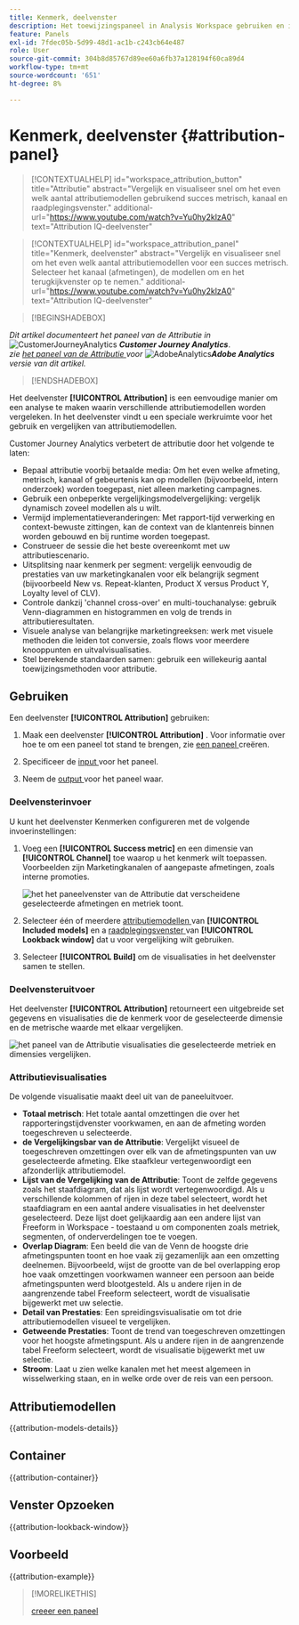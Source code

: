 ```yaml
---
title: Kenmerk, deelvenster
description: Het toewijzingspaneel in Analysis Workspace gebruiken en interpreteren.
feature: Panels
exl-id: 7fdec05b-5d99-48d1-ac1b-c243cb64e487
role: User
source-git-commit: 304b8d85767d89ee60a6fb37a128194f60ca89d4
workflow-type: tm+mt
source-wordcount: '651'
ht-degree: 8%

---
```


# Kenmerk, deelvenster {#attribution-panel}

<!-- markdownlint-disable MD034 -->

>[!CONTEXTUALHELP]
>id="workspace_attribution_button"
>title="Attributie"
>abstract="Vergelijk en visualiseer snel om het even welk aantal attributiemodellen gebruikend succes metrisch, kanaal en raadplegingsvenster."
>additional-url="https://www.youtube.com/watch?v=Yu0hy2klzA0" text="Attribution IQ-deelvenster"

>[!CONTEXTUALHELP]
>id="workspace_attribution_panel"
>title="Kenmerk, deelvenster"
>abstract="Vergelijk en visualiseer snel om het even welk aantal attributiemodellen voor een succes metrisch. Selecteer het kanaal (afmetingen), de modellen om en het terugkijkvenster op te nemen."
>additional-url="https://www.youtube.com/watch?v=Yu0hy2klzA0" text="Attribution IQ-deelvenster"

<!-- markdownlint-enable MD034 -->

>[!BEGINSHADEBOX]

_Dit artikel documenteert het paneel van de Attributie in_ ![ CustomerJourneyAnalytics ](/help/assets/icons/CustomerJourneyAnalytics.svg) _&#x200B;**Customer Journey Analytics**&#x200B;_.<br/>_zie [ het paneel van de Attributie ](https://experienceleague.adobe.com/nl/docs/analytics/analyze/analysis-workspace/panels/attribution) voor_ ![ AdobeAnalytics ](/help/assets/icons/AdobeAnalytics.svg) _&#x200B;**Adobe Analytics** versie van dit artikel._

>[!ENDSHADEBOX]

Het deelvenster **[!UICONTROL Attribution]** is een eenvoudige manier om een analyse te maken waarin verschillende attributiemodellen worden vergeleken. In het deelvenster vindt u een speciale werkruimte voor het gebruik en vergelijken van attributiemodellen.

Customer Journey Analytics verbetert de attributie door het volgende te laten:

* Bepaal attributie voorbij betaalde media: Om het even welke afmeting, metrisch, kanaal of gebeurtenis kan op modellen (bijvoorbeeld, intern onderzoek) worden toegepast, niet alleen marketing campagnes.
* Gebruik een onbeperkte vergelijkingsmodelvergelijking: vergelijk dynamisch zoveel modellen als u wilt.
* Vermijd implementatieveranderingen: Met rapport-tijd verwerking en context-bewuste zittingen, kan de context van de klantenreis binnen worden gebouwd en bij runtime worden toegepast.
* Construeer de sessie die het beste overeenkomt met uw attributiescenario.
* Uitsplitsing naar kenmerk per segment: vergelijk eenvoudig de prestaties van uw marketingkanalen voor elk belangrijk segment (bijvoorbeeld New vs. Repeat-klanten, Product X versus Product Y, Loyalty level of CLV).
* Controle dankzij &#39;channel cross-over&#39; en multi-touchanalyse: gebruik Venn-diagrammen en histogrammen en volg de trends in attributieresultaten.
* Visuele analyse van belangrijke marketingreeksen: werk met visuele methoden die leiden tot conversie, zoals flows voor meerdere knooppunten en uitvalvisualisaties.
* Stel berekende standaarden samen: gebruik een willekeurig aantal toewijzingsmethoden voor attributie.

## Gebruiken

Een deelvenster **[!UICONTROL Attribution]** gebruiken:

1. Maak een deelvenster **[!UICONTROL Attribution]** . Voor informatie over hoe te om een paneel tot stand te brengen, zie [ een paneel ](panels.md#create-a-panel) creëren.

1. Specificeer de [ input ](#panel-input) voor het paneel.

1. Neem de [ output ](#panel-output) voor het paneel waar.

### Deelvensterinvoer

U kunt het deelvenster Kenmerken configureren met de volgende invoerinstellingen:

1. Voeg een **[!UICONTROL Success metric]** en een dimensie van **[!UICONTROL Channel]** toe waarop u het kenmerk wilt toepassen. Voorbeelden zijn Marketingkanalen of aangepaste afmetingen, zoals interne promoties.

   ![ het het paneelvenster van de Attributie dat verscheidene geselecteerde afmetingen en metriek toont.](assets/attribution-panel.png)

1. Selecteer één of meerdere [ attributiemodellen ](#attribution-models) van **[!UICONTROL Included models]** en a [ raadplegingsvenster ](#lookback-window) van **[!UICONTROL Lookback window]** dat u voor vergelijking wilt gebruiken.

1. Selecteer **[!UICONTROL Build]** om de visualisaties in het deelvenster samen te stellen.

### Deelvensteruitvoer

Het deelvenster **[!UICONTROL Attribution]** retourneert een uitgebreide set gegevens en visualisaties die de kenmerk voor de geselecteerde dimensie en de metrische waarde met elkaar vergelijken.

![ het paneel van de Attributie visualisaties die geselecteerde metriek en dimensies vergelijken.](assets/attr_panel_vizs.png)

### Attributievisualisaties

De volgende visualisatie maakt deel uit van de paneeluitvoer.

* **Totaal metrisch**: Het totale aantal omzettingen die over het rapporteringstijdvenster voorkwamen, en aan de afmeting worden toegeschreven u selecteerde.
* **de Vergelijkingsbar van de Attributie**: Vergelijkt visueel de toegeschreven omzettingen over elk van de afmetingspunten van uw geselecteerde afmeting. Elke staafkleur vertegenwoordigt een afzonderlijk attributiemodel.
* **Lijst van de Vergelijking van de Attributie**: Toont de zelfde gegevens zoals het staafdiagram, dat als lijst wordt vertegenwoordigd. Als u verschillende kolommen of rijen in deze tabel selecteert, wordt het staafdiagram en een aantal andere visualisaties in het deelvenster geselecteerd. Deze lijst doet gelijkaardig aan een andere lijst van Freeform in Workspace - toestaand u om componenten zoals metriek, segmenten, of onderverdelingen toe te voegen.
* **Overlap Diagram**: Een beeld die van de Venn de hoogste drie afmetingspunten toont en hoe vaak zij gezamenlijk aan een omzetting deelnemen. Bijvoorbeeld, wijst de grootte van de bel overlapping erop hoe vaak omzettingen voorkwamen wanneer een persoon aan beide afmetingspunten werd blootgesteld. Als u andere rijen in de aangrenzende tabel Freeform selecteert, wordt de visualisatie bijgewerkt met uw selectie.
* **Detail van Prestaties**: Een spreidingsvisualisatie om tot drie attributiemodellen visueel te vergelijken.
* **Getweende Prestaties**: Toont de trend van toegeschreven omzettingen voor het hoogste afmetingspunt. Als u andere rijen in de aangrenzende tabel Freeform selecteert, wordt de visualisatie bijgewerkt met uw selectie.
* **Stroom**: Laat u zien welke kanalen met het meest algemeen in wisselwerking staan, en in welke orde over de reis van een persoon.

## Attributiemodellen

{{attribution-models-details}}

## Container

{{attribution-container}}

## Venster Opzoeken

{{attribution-lookback-window}}

## Voorbeeld

{{attribution-example}}

>[!MORELIKETHIS]
>
> [ creeer een paneel ](/help/analysis-workspace/c-panels/panels.md#create-a-panel)
>
